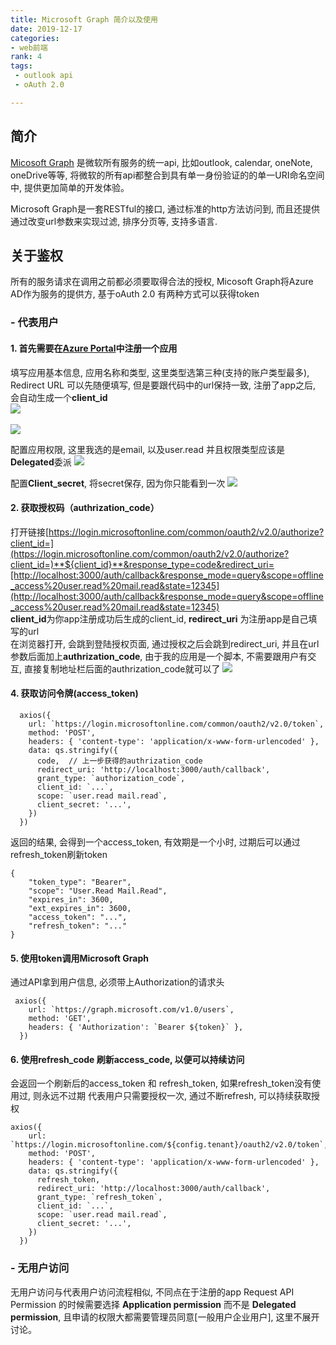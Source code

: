 ```yaml
---
title: Microsoft Graph 简介以及使用
date: 2019-12-17
categories: 
- web前端
rank: 4
tags: 
 - outlook api
 - oAuth 2.0

---
```



## 简介
[Micosoft Graph](https://docs.microsoft.com/zh-cn/graph/auth-v2-service?view=graph-rest-1.0) 是微软所有服务的统一api, 比如outlook, calendar, oneNote, oneDrive等等, 将微软的所有api都整合到具有单一身份验证的的单一URI命名空间中, 提供更加简单的开发体验。

Microsoft Graph是一套RESTful的接口, 通过标准的http方法访问到, 而且还提供通过改变url参数来实现过滤, 排序分页等, 支持多语言.

  

## 关于鉴权

所有的服务请求在调用之前都必须要取得合法的授权, Micosoft Graph将Azure AD作为服务的提供方, 基于oAuth 2.0
有两种方式可以获得token
###  - 代表用户
 ####  1. 首先需要在[Azure Portal](https://portal.azure.com/)中注册一个应用
 填写应用基本信息, 应用名称和类型, 这里类型选第三种(支持的账户类型最多), Redirect URL 可以先随便填写, 但是要跟代码中的url保持一致, 注册了app之后, 会自动生成一个**client_id**<br/>
 ![](/images/MicrosoftGraph/2.png)
<br/>
<br/>
 ![](/images/MicrosoftGraph/haa.png)


配置应用权限, 这里我选的是email, 以及user.read 并且权限类型应该是**Delegated**委派
 ![](/images/MicrosoftGraph/4.png)



配置**Client_secret**, 将secret保存, 因为你只能看到一次
 ![](/images/MicrosoftGraph/5.png)


#### 2. 获取授权码（authrization_code）

打开链接[https://login.microsoftonline.com/common/oauth2/v2.0/authorize?client_id=](https://login.microsoftonline.com/common/oauth2/v2.0/authorize?client_id=)**${client_id}**&response_type=code&redirect_uri=[http://localhost:3000/auth/callback&response_mode=query&scope=offline_access%20user.read%20mail.read&state=12345](http://localhost:3000/auth/callback&response_mode=query&scope=offline_access%20user.read%20mail.read&state=12345) <br/>
**client_id**为你app注册成功后生成的client_id, **redirect_uri** 为注册app是自己填写的url<br/>
在浏览器打开, 会跳到登陆授权页面, 通过授权之后会跳到redirect_uri, 并且在url参数后面加上**authrization_code**, 由于我的应用是一个脚本, 不需要跟用户有交互, 直接复制地址栏后面的authrization_code就可以了
 ![](/images/MicrosoftGraph/auth.png)
#### 4. 获取访问令牌(access_token)
```
  axios({
    url: `https://login.microsoftonline.com/common/oauth2/v2.0/token`,
    method: 'POST',
    headers: { 'content-type': 'application/x-www-form-urlencoded' },
    data: qs.stringify({
      code,  // 上一步获得的authrization_code
      redirect_uri: 'http://localhost:3000/auth/callback',
      grant_type: `authorization_code`,
      client_id: `...`,
      scope: `user.read mail.read`,
      client_secret: '...',
    })
  })
```
返回的结果, 会得到一个access_token, 有效期是一个小时, 过期后可以通过refresh_token刷新token
```
{
    "token_type": "Bearer",
    "scope": "User.Read Mail.Read",
    "expires_in": 3600,
    "ext_expires_in": 3600,
    "access_token": "...",
    "refresh_token": "..."
}
```
#### 5. 使用token调用Microsoft Graph
通过API拿到用户信息, 必须带上Authorization的请求头
```
 axios({
    url: `https://graph.microsoft.com/v1.0/users`,
    method: 'GET',
    headers: { 'Authorization': `Bearer ${token}` },
  })  
```
#### 6. 使用refresh_code 刷新access_code, 以便可以持续访问
会返回一个刷新后的access_token 和 refresh_token, 如果refresh_token没有使用过, 则永远不过期
代表用户只需要授权一次, 通过不断refresh, 可以持续获取授权
```
axios({
    url: `https://login.microsoftonline.com/${config.tenant}/oauth2/v2.0/token`,
    method: 'POST',
    headers: { 'content-type': 'application/x-www-form-urlencoded' },
    data: qs.stringify({
      refresh_token,
      redirect_uri: 'http://localhost:3000/auth/callback',
      grant_type: `refresh_token`,
      client_id: `...`,
      scope: `user.read mail.read`,
      client_secret: '...',
    })
  })
```
###  - 无用户访问
无用户访问与代表用户访问流程相似, 不同点在于注册的app Request API Permission 的时候需要选择 **Application permission** 而不是 **Delegated permission**, 且申请的权限大都需要管理员同意[一般用户企业用户], 这里不展开讨论。


